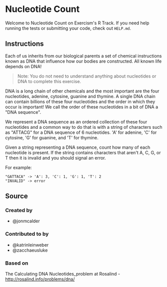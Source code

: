 # Nucleotide Count

Welcome to Nucleotide Count on Exercism's R Track.
If you need help running the tests or submitting your code, check out `HELP.md`.

## Instructions

Each of us inherits from our biological parents a set of chemical instructions known as DNA that influence how our bodies are constructed. All known life depends on DNA!

> Note: You do not need to understand anything about nucleotides or DNA to complete this exercise.

DNA is a long chain of other chemicals and the most important are the four nucleotides, adenine, cytosine, guanine and thymine. A single DNA chain can contain billions of these four nucleotides and the order in which they occur is important!
We call the order of these nucleotides in a bit of DNA a "DNA sequence".

We represent a DNA sequence as an ordered collection of these four nucleotides and a common way to do that is with a string of characters such as "ATTACG" for a DNA sequence of 6 nucleotides.
'A' for adenine, 'C' for cytosine, 'G' for guanine, and 'T' for thymine.

Given a string representing a DNA sequence, count how many of each nucleotide is present.
If the string contains characters that aren't A, C, G, or T then it is invalid and you should signal an error.

For example:

```text
"GATTACA" -> 'A': 3, 'C': 1, 'G': 1, 'T': 2
"INVALID" -> error
```

## Source

### Created by

- @jonmcalder

### Contributed to by

- @katrinleinweber
- @zacchaeusluke

### Based on

The Calculating DNA Nucleotides_problem at Rosalind - http://rosalind.info/problems/dna/